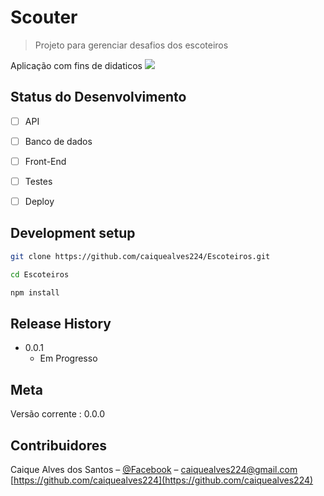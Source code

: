 # Scouter

> Projeto para gerenciar desafios dos escoteiros


Aplicação com fins de didaticos
![](header.png)

## Status do Desenvolvimento

- [ ] API
- [ ] Banco de dados
- [ ] Front-End
- [ ] Testes
- [ ] Deploy




## Development setup



```sh
git clone https://github.com/caiquealves224/Escoteiros.git
```

```sh
cd Escoteiros
```

```sh
npm install
```

## Release History

* 0.0.1
    * Em Progresso

## Meta

Versão corrente : 0.0.0

## Contribuidores

Caique Alves dos Santos – [@Facebook](https://www.facebook.com/caique.alves.3367) – caiquealves224@gmail.com [https://github.com/caiquealves224](https://github.com/caiquealves224)